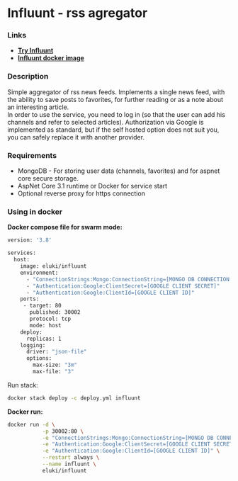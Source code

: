 # Influunt - rss agregator 
### Links
* **[Try Influunt](https://influunt.tk)**  
* **[Influunt docker image](https://hub.docker.com/r/eluki/influunt)**
### Description
Simple aggregator of rss news feeds. Implements a single news feed, with the ability to save posts to favorites, for further reading or as a note about an interesting article.   
In order to use the service, you need to log in (so that the user can add his channels and refer to selected articles). Authorization via Google is implemented as standard, but if the self hosted option does not suit you, you can safely replace it with another provider.   

### Requirements
* MongoDB - For storing user data (channels, favorites) and for aspnet core secure storage.
* AspNet Core 3.1 runtime or Docker for service start
* Optional reverse proxy for https connection

### Using in docker

**Docker compose file for swarm mode:**
```Dockerfile
version: '3.8'

services:
  host:
    image: eluki/influunt
    environment:
      - "ConnectionStrings:Mongo:ConnectionString=[MONGO DB CONNECTION STRING]"
      - "Authentication:Google:ClientSecret=[GOOGLE CLIENT SECRET]"
      - "Authentication:Google:ClientId=[GOOGLE CLIENT ID]"
    ports:
     - target: 80
       published: 30002
       protocol: tcp
       mode: host
    deploy:
      replicas: 1
    logging:
      driver: "json-file"
      options:
        max-size: "3m"
        max-file: "3"
```
Run stack:
```bash
docker stack deploy -c deploy.yml influunt
```

**Docker run:**
```bash
docker run -d \
           -p 30002:80 \
           -e "ConnectionStrings:Mongo:ConnectionString=[MONGO DB CONNECTION STRING]" \
           -e "Authentication:Google:ClientSecret=[GOOGLE CLIENT SECRET]" \
           -e "Authentication:Google:ClientId=[GOOGLE CLIENT ID]" \
           --restart always \
           --name influunt \
           eluki/influunt
```
